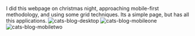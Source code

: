 I did this webpage on christmas night, approaching mobile-first methodology, and using some grid techniques. Its a simple page, but has all this applications.
![cats-blog-desktop](https://github.com/ghimelcandido/cats-blog/assets/105327320/ca824da2-6ae6-4d9e-aeae-f88109035f4f)
![cats-blog-mobileone](https://github.com/ghimelcandido/cats-blog/assets/105327320/17c2ca24-e04c-43d5-863d-94d14cf98e5a)
![cats-blog-mobiletwo](https://github.com/ghimelcandido/cats-blog/assets/105327320/e5ffe48c-c0ea-40c4-80f5-d715523ef5b7)
